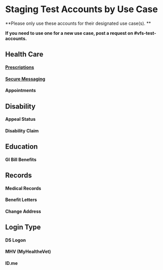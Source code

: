 # Staging Test Accounts by Use Case

**Please only use these accounts for their designated use case(s).  **

**If you need to use one for a new use case, post a request on #vfs-test-accounts.**



## Health Care

#### [Prescriptions](https://github.com/department-of-veterans-affairs/va.gov-team/blob/master/platform/service-design/staging-test-accounts-prescriptions.md)

#### [Secure Messaging](https://github.com/department-of-veterans-affairs/va.gov-team/blob/master/platform/service-design/staging-test-accounts-secure-messaging.md)

#### Appointments



## Disability

#### Appeal Status

#### Disability  Claim



## Education

#### GI Bill Benefits



## Records

#### Medical Records

#### Benefit Letters

#### Change Address



## Login Type

#### DS Logon

#### MHV (MyHealtheVet)

#### ID.me